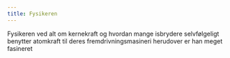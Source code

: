 ```yaml
---
title: Fysikeren
---
```


Fysikeren ved alt om kernekraft og hvordan mange isbrydere selvfølgeligt benytter atomkraft til deres fremdrivningsmasineri
herudover er han meget fasineret 
